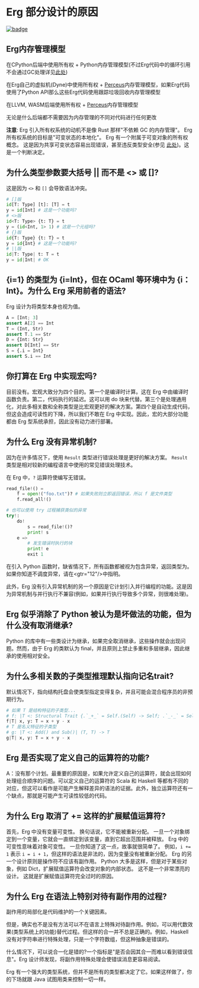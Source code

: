 # Erg 部分设计的原因

[![badge](https://img.shields.io/endpoint.svg?url=https%3A%2F%2Fgezf7g7pd5.execute-api.ap-northeast-1.amazonaws.com%2Fdefault%2Fsource_up_to_date%3Fowner%3Derg-lang%26repos%3Derg%26ref%3Dmain%26path%3Ddoc/EN/faq_syntax.md%26commit_hash%3D750831b0bdfee37fb71c8e9d315a93040fdea9c9)](https://gezf7g7pd5.execute-api.ap-northeast-1.amazonaws.com/default/source_up_to_date?owner=erg-lang&repos=erg&ref=main&path=doc/EN/faq_syntax.md&commit_hash=750831b0bdfee37fb71c8e9d315a93040fdea9c9)

## Erg内存管理模型

在CPython后端中使用所有权 + Python内存管理模型(不过Erg代码中的循环引用不会通过GC处理详见[此处](syntax/18_ownership.md/#循环引用))

在Erg自己的虚拟机(Dyne)中使用所有权 + [Perceus](https://www.microsoft.com/en-us/research/uploads/prod/2020/11/perceus-tr-v1.pdf)内存管理模型，如果Erg代码使用了Python API那么这些Erg代码使用跟踪垃圾回收内存管理模型

在LLVM, WASM后端使用所有权 + [Perceus](https://www.microsoft.com/en-us/research/uploads/prod/2020/11/perceus-tr-v1.pdf)内存管理模型

无论是什么后端都不需要因为内存管理的不同对代码进行任何更改

__注意__: Erg 引入所有权系统的动机不是像 Rust 那样"不依赖 GC 的内存管理"。
Erg 所有权系统的目标是"可变状态的本地化"。 Erg 有一个附属于可变对象的所有权概念。
这是因为共享可变状态容易出现错误，甚至违反类型安全(参见 [此处](../syntax/type/advanced/shared.md#共享参考))。这是一个判断决定。

## 为什么类型参数要大括号 || 而不是 <> 或 []?

这是因为 `<>` 和 `[]` 会导致语法冲突。

```python
# []版
id[T: Type] [t]: [T] = t
y = id[Int] # 这是一个功能吗?
# <>版
id<T: Type> {t: T} = t
y = (id<Int, 1> 1) # 这是一个元组吗?
# {}版
id{T: Type} {t: T} = t
y = id{Int} # 这是一个功能吗?
# ||版
id|T: Type| t: T = t
y = id|Int| # OK
```

## {i=1} 的类型为 {i=Int}，但在 OCaml 等环境中为 {i：Int}。为什么 Erg 采用前者的语法?

Erg 设计为将类型本身也视为值。

```python
A = [Int; 3]
assert A[2] == Int
T = (Int, Str)
assert T.1 == Str
D = {Int: Str}
assert D[Int] == Str
S = {.i = Int}
assert S.i == Int
```

## 你打算在 Erg 中实现宏吗?

目前没有。宏观大致分为四个目的。第一个是编译时计算。这在 Erg 中由编译时函数负责。第二，代码执行的延迟。这可以用 do 块来代替。第三个是处理通用化，对此多相关数和全称类型是比宏观更好的解决方案。第四个是自动生成代码，但这会造成可读性的下降，所以我们不敢在 Erg 中实现。因此，宏的大部分功能都由 Erg 型系统承担，因此没有动力进行部署。

## 为什么 Erg 没有异常机制?

因为在许多情况下，使用 `Result` 类型进行错误处理是更好的解决方案。 `Result` 类型是相对较新的编程语言中使用的常见错误处理技术。

在 Erg 中，`?` 运算符使编写无错误。

```python
read_file!() =
    f = open!("foo.txt")? # 如果失败则立即返回错误，所以 f 是文件类型
    f.read_all!()

# 也可以使用 try 过程捕获类似的异常
try!:
    do!
        s = read_file!()?
        print! s
    e =>
        # 发生错误时执行的块
        print! e
        exit 1
```

在引入 Python 函数时，缺省情况下，所有函数都被视为包含异常，返回类型为。如果你知道不调度异常，请在<gtr="12"/>中指明。

此外，Erg 没有引入异常机制的另一个原因是它计划引入并行编程的功能。这是因为异常机制与并行执行不兼容(例如，如果并行执行导致多个异常，则很难处理)。

## Erg 似乎消除了 Python 被认为是坏做法的功能，但为什么没有取消继承?

Python 的库中有一些类设计为继承，如果完全取消继承，这些操作就会出现问题。然而，由于 Erg 的类默认为 final，并且原则上禁止多重和多层继承，因此继承的使用相对安全。

## 为什么多相关数的子类型推理默认指向记名trait?

默认情况下，指向结构托盘会使类型指定变得复杂，并且可能会混合程序员的非预期行为。

```python
# 如果 T 是结构特征的子类型...
# f: |T <: Structural Trait {.`_+_` = Self.(Self) -> Self; .`_-_` = Self.(Self) -> Self}| (T, T) -> T
f|T| x, y: T = x + y - x
# T 是名义特征的子类型
# g: |T <: Add() and Sub()| (T, T) -> T
g|T| x, y: T = x + y - x
```

## Erg 是否实现了定义自己的运算符的功能?

A：没有那个计划。最重要的原因是，如果允许定义自己的运算符，就会出现如何处理组合顺序的问题。可以定义自己的运算符的 Scala 和 Haskell 等都有不同的对应，但这可以看作是可能产生解释差异的语法的证据。此外，独立运算符还有一个缺点，那就是可能产生可读性较低的代码。

## 为什么 Erg 取消了 += 这样的扩展赋值运算符?

首先，Erg 中没有变量可变性。 换句话说，它不能被重新分配。 一旦一个对象绑定到一个变量，它就会一直绑定到该变量，直到它超出范围并被释放。 Erg 中的可变性意味着对象可变性。 一旦你知道了这一点，故事就很简单了。 例如，`i += 1` 表示 `i = i + 1`，但这样的语法是非法的，因为变量没有被重新分配。 Erg 的另一个设计原则是操作符不应该有副作用。 Python 大多是这样，但是对于某些对象，例如 Dict，扩展赋值运算符会改变对象的内部状态。 这不是一个非常漂亮的设计。
这就是扩展赋值运算符完全过时的原因。

## 为什么 Erg 在语法上特别对待有副作用的过程?

副作用的局部化是代码维护的一个关键因素。

但是，确实也不是没有方法可以不在语言上特殊对待副作用。例如，可以用代数效果(类型系统上的功能)替代过程。但这样的合一并不总是正确的。例如，Haskell 没有对字符串进行特殊处理，只是一个字符数组，但这种抽象是错误的。

什么情况下，可以说合一化是错的?一个指标是"是否会因其合一而难以看到错误信息"。Erg 设计师发现，将副作用特殊处理会使错误消息更容易阅读。

Erg 有一个强大的类型系统，但并不是所有的类型都决定了它。如果这样做了，你的下场就跟 Java 试图用类来控制一切一样。

